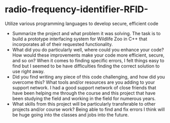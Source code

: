 # radio-frequency-identifier-RFID-
Utilize various programming languages to develop secure, efficient code
- Summarize the project and what problem it was solving. The task is to build a prototype interfacing system for Wildlife Zoo in C++ that incorporates all of their requested functionality.
- What did you do particularly well, where could you enhance your code? How would these improvements make your code more efficient, secure, and so on? When it comes to finding specific errors, I felt things easy to find but I seemed to be have difficulties finding the correct solution to use right away.
- Did you find writing any piece of this code challenging, and how did you overcome this? What tools and/or resources are you adding to your support network. I had a good support network of close friends that have been helping me through the course and this project that have been studying the field and working in the field for numerous years.
- What skills from this project will be particularly transferable to other projects and/or course work? Being able to find and fix errors I think will be huge going into the classes and jobs into the future.
